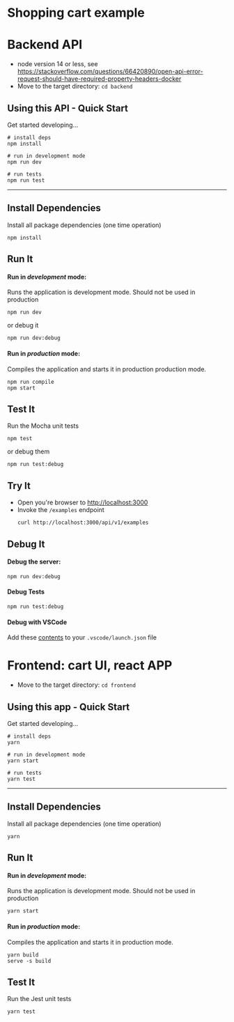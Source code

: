 # Shopping cart example


# Backend API

- node version  14  or less,  see https://stackoverflow.com/questions/66420890/open-api-error-request-should-have-required-property-headers-docker
- Move to the target directory: ```cd backend```

## Using this API - Quick Start

Get started developing...

```shell
# install deps
npm install

# run in development mode
npm run dev

# run tests
npm run test
```

---

## Install Dependencies

Install all package dependencies (one time operation)

```shell
npm install
```

## Run It
#### Run in *development* mode:
Runs the application is development mode. Should not be used in production

```shell
npm run dev
```

or debug it

```shell
npm run dev:debug
```

#### Run in *production* mode:

Compiles the application and starts it in production production mode.

```shell
npm run compile
npm start
```

## Test It

Run the Mocha unit tests

```shell
npm test
```

or debug them

```shell
npm run test:debug
```

## Try It
* Open you're browser to [http://localhost:3000](http://localhost:3000)
* Invoke the `/examples` endpoint 
  ```shell
  curl http://localhost:3000/api/v1/examples
  ```


## Debug It

#### Debug the server:

```
npm run dev:debug
```

#### Debug Tests

```
npm run test:debug
```

#### Debug with VSCode

Add these [contents](https://github.com/cdimascio/generator-express-no-stress/blob/next/assets/.vscode/launch.json) to your `.vscode/launch.json` file


# Frontend:  cart UI, react APP

- Move to the target directory: ```cd frontend```


## Using this app - Quick Start

Get started developing...

```shell
# install deps
yarn

# run in development mode
yarn start

# run tests
yarn test
```

---

## Install Dependencies

Install all package dependencies (one time operation)

```shell
yarn
```

## Run It
#### Run in *development* mode:
Runs the application is development mode. Should not be used in production

```shell
yarn start
```


#### Run in *production* mode:

Compiles the application and starts it in production mode.

```shell
yarn build
serve -s build
```

## Test It

Run the Jest unit tests

```shell
yarn test
```

